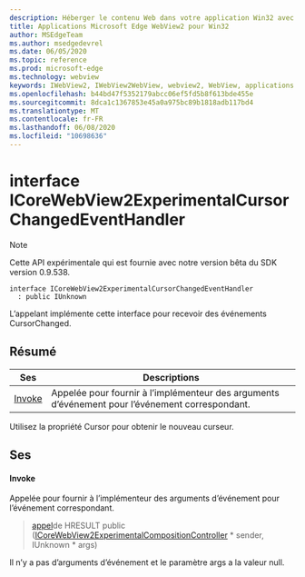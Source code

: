 ```yaml
---
description: Héberger le contenu Web dans votre application Win32 avec le contrôle Microsoft Edge WebView2
title: Applications Microsoft Edge WebView2 pour Win32
author: MSEdgeTeam
ms.author: msedgedevrel
ms.date: 06/05/2020
ms.topic: reference
ms.prod: microsoft-edge
ms.technology: webview
keywords: IWebView2, IWebView2WebView, webview2, WebView, applications Win32, Win32, Edge, ICoreWebView2, ICoreWebView2Controller, contrôle de navigateur, html Edge
ms.openlocfilehash: b44bd47f5352179abcc06ef5fd5b8f613bde455e
ms.sourcegitcommit: 8dca1c1367853e45a0a975bc89b1818adb117bd4
ms.translationtype: MT
ms.contentlocale: fr-FR
ms.lasthandoff: 06/08/2020
ms.locfileid: "10698636"
---
```

# interface ICoreWebView2ExperimentalCursorChangedEventHandler 

> [!NOTE]
> Cette API expérimentale qui est fournie avec notre version bêta du SDK version 0.9.538.

```
interface ICoreWebView2ExperimentalCursorChangedEventHandler
  : public IUnknown
```

L’appelant implémente cette interface pour recevoir des événements CursorChanged.

## Résumé

 Ses                        | Descriptions
--------------------------------|---------------------------------------------
[Invoke](#invoke) | Appelée pour fournir à l’implémenteur des arguments d’événement pour l’événement correspondant.

Utilisez la propriété Cursor pour obtenir le nouveau curseur.

## Ses

#### Invoke 

Appelée pour fournir à l’implémenteur des arguments d’événement pour l’événement correspondant.

> [appel](#invoke)de HRESULT public ([ICoreWebView2ExperimentalCompositionController](icorewebview2experimentalcompositioncontroller.md) * sender, IUnknown * args)

Il n’y a pas d’arguments d’événement et le paramètre args a la valeur null.

